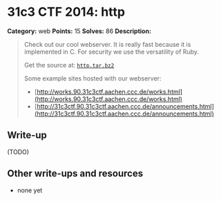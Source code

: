 # 31c3 CTF 2014: http

**Category:** web
**Points:** 15
**Solves:** 86
**Description:**

> Check out our cool webserver. It is really fast because it is implemented in C. For security we use the versatility of Ruby.
>
> Get the source at: [`http.tar.bz2`](http.tar.bz2)
>
> Some example sites hosted with our webserver:
> - [http://works.90.31c3ctf.aachen.ccc.de/works.html](http://works.90.31c3ctf.aachen.ccc.de/works.html)
> - [http://31c3ctf.90.31c3ctf.aachen.ccc.de/announcements.html](http://31c3ctf.90.31c3ctf.aachen.ccc.de/announcements.html)

## Write-up

(TODO)

## Other write-ups and resources

* none yet

